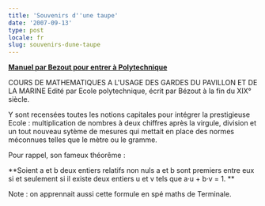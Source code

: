```yaml
---
title: 'Souvenirs d''une taupe'
date: '2007-09-13'
type: post
locale: fr
slug: souvenirs-dune-taupe
---
```


**[Manuel par Bezout pour entrer à Polytechnique](http://www.dailymotion.com/video/x2yz4u_manuel-par-bezout-pour-entrer-a-pol_tech)**

COURS DE MATHEMATIQUES A L'USAGE DES GARDES DU PAVILLON ET DE LA MARINE
Edité par Ecole polytechnique, écrit par Bézout à la fin du XIX° siècle.

Y sont recensées toutes les notions capitales pour intégrer la prestigieuse Ecole&nbsp;: multiplication de nombres à deux chiffres après la virgule, division et un tout nouveau sytème de mesures qui mettait en place des normes méconnues telles que le mètre ou le gramme.

Pour rappel, son fameux théorême&nbsp;:

**Soient a et b deux entiers relatifs non nuls a et b sont premiers entre eux si et seulement si il existe deux entiers u et v tels que a·u + b·v = 1\. **

Note&nbsp;: on apprennait aussi cette formule en spé maths de Terminale.
